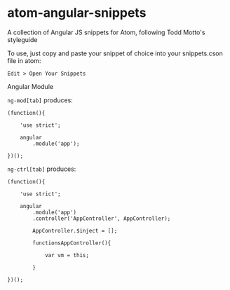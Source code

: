 # atom-angular-snippets
A collection of Angular JS snippets for Atom, following Todd Motto's styleguide

To use, just copy and paste your snippet of choice into your snippets.cson file in atom:

    Edit > Open Your Snippets

Angular Module

`ng-mod[tab]` produces:

	(function(){
	
		'use strict';
	
		angular
			.module('app');
	
	})();

`ng-ctrl[tab]` produces:

	(function(){

		'use strict';

		angular
			.module('app')
			.controller('AppController', AppController);

			AppController.$inject = [];

			functionsAppController(){

				var vm = this;

			}

	})();
